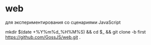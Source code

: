 # web
для экспериментирования со сценариями JavaScript

mkdir $(date +%Y%m%d_%H%M%S) && cd $_ && git clone -b first https://github.com/GossJS/web.git .

